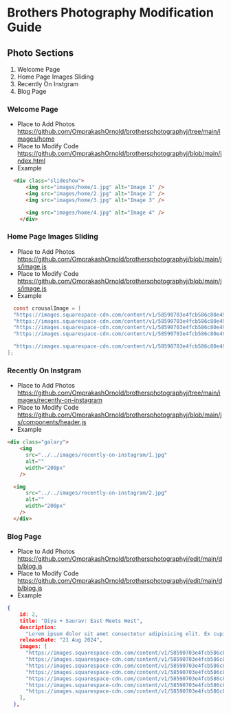 ﻿# Brothers Photography Modification Guide 
## Photo Sections
1) Welcome Page
2) Home Page Images Sliding
3) Recently On Instgram
4) Blog Page

### Welcome Page
- Place to Add Photos  https://github.com/OmprakashOrnold/brothersphotographyj/tree/main/images/home
- Place to Modify Code https://github.com/OmprakashOrnold/brothersphotographyj/blob/main/index.html
- Example
```html
  <div class="slideshow">
      <img src="images/home/1.jpg" alt="Image 1" />
      <img src="images/home/2.jpg" alt="Image 2" />
      <img src="images/home/3.jpg" alt="Image 3" />

      <img src="images/home/4.jpg" alt="Image 4" />
    </div>
```

### Home Page Images Sliding
- Place to Add Photos https://github.com/OmprakashOrnold/brothersphotographyj/blob/main/js/image.js
- Place to Modify Code https://github.com/OmprakashOrnold/brothersphotographyj/blob/main/js/image.js
- Example
```java script
  const crousalImage = [
  "https://images.squarespace-cdn.com/content/v1/58590703e4fcb586c80e4914/1486224910419-7VEZZ4N095S2PL3PBZIC/SJR_Upi+Paul+Paris+preview_00037.jpg?format=2500w",
  "https://images.squarespace-cdn.com/content/v1/58590703e4fcb586c80e4914/1486224920312-8BTPT9FKBINDZ6KR7BNP/HD_DC_SBJR-114.jpg?format=2500w",
  "https://images.squarespace-cdn.com/content/v1/58590703e4fcb586c80e4914/1486224581777-VS1L3RYSKWZ5JIL1AI5C/RS_0025A.JPG?format=2500w",
  "https://images.squarespace-cdn.com/content/v1/58590703e4fcb586c80e4914/1486224613955-MAXD4YS5OZSCWOGUQ6VH/Brij+holi%2C+Mumbai+A7s.jpg?format=2500w",

  "https://images.squarespace-cdn.com/content/v1/58590703e4fcb586c80e4914/1486224613955-MAXD4YS5OZSCWOGUQ6VH/Brij+holi%2C+Mumbai+A7s.jpg?format=2500w"
];
```

### Recently On Instgram
- Place to Add Photos https://github.com/OmprakashOrnold/brothersphotographyj/tree/main/images/recently-on-instagram
- Place to Modify Code https://github.com/OmprakashOrnold/brothersphotographyj/blob/main/js/components/header.js
- Example
```html
<div class="galary">
    <img
      src="../../images/recently-on-instagram/1.jpg"
      alt=""
      width="200px"
    />

  <img
      src="../../images/recently-on-instagram/2.jpg"
      alt=""
      width="200px"
    />
  </div>
```
### Blog Page
- Place to Add Photos  https://github.com/OmprakashOrnold/brothersphotographyj/edit/main/db/blog.js
- Place to Modify Code https://github.com/OmprakashOrnold/brothersphotographyj/edit/main/db/blog.js
- Example
```json
{
    id: 2,
    title: "Diya + Saurav: East Meets West",
    description:
      "Lorem ipsum dolor sit amet consectetur adipisicing elit. Ex cupiditate iusto velit aperiam numquam excepturi nobis placeat laborum obcaecati fugit, porro voluptatibus qui eligendi vero nostrum amet nesciunt ut facere ab distinctio hic neque! Voluptate aperiam saepe quis voluptatem accusamus inventore expedita quae repudiandae error dolores eaque neque, molestiae consequuntur quod! Nihil quae iste blanditiis. Accusamus ut modi fuga voluptatem consequuntur repudiandae optio ipsam quisquam soluta error amet tenetur nesciunt vitae voluptatibus, obcaecati incidunt facilis, accusantium quia. Assumenda, corrupti eum.",
    releaseDate: "21 Aug 2024",
    images: [
      "https://images.squarespace-cdn.com/content/v1/58590703e4fcb586c80e4914/1609420521104-03FMTXFTIRIQQHALG7LX/SCBlog_1.jpg?format=750w",
      "https://images.squarespace-cdn.com/content/v1/58590703e4fcb586c80e4914/1609326691960-DIECNJQLKSCQSWZ7OBL8/KGBlog_1.jpg?format=750w",
      "https://images.squarespace-cdn.com/content/v1/58590703e4fcb586c80e4914/1609175478718-RGZBHFXO797CVORI79OC/SumoBlog_1.jpg?format=750w",
      "https://images.squarespace-cdn.com/content/v1/58590703e4fcb586c80e4914/1609093523996-2Z5PB8MWNJQ5BF54LYTE/VCBlog_0.jpg?format=1000w",
      "https://images.squarespace-cdn.com/content/v1/58590703e4fcb586c80e4914/1609093523996-2Z5PB8MWNJQ5BF54LYTE/VCBlog_0.jpg?format=1000w",
      "https://images.squarespace-cdn.com/content/v1/58590703e4fcb586c80e4914/1609084695053-R8DZF5NVE71L7P336ZBB/PrinnyBlog_22.jpg?format=750w",
      "https://images.squarespace-cdn.com/content/v1/58590703e4fcb586c80e4914/1608710204611-T98CBU2YTBUBTIMX7MG0/KCBlog_1.jpg?format=1000w",
    ],
  },
 ```
